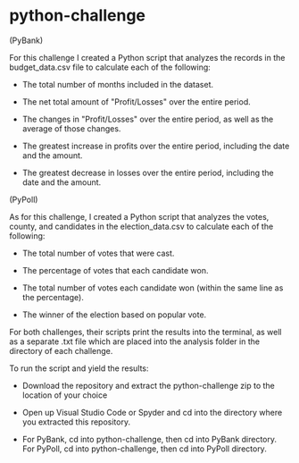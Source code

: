 # python-challenge

(PyBank)

For this challenge I created a Python script that analyzes the records in the budget_data.csv file to calculate each of the following:


  - The total number of months included in the dataset.


  - The net total amount of "Profit/Losses" over the entire period.


  - The changes in "Profit/Losses" over the entire period, as well as the average of those changes.


  - The greatest increase in profits over the entire period, including the date and the amount.


   - The greatest decrease in losses over the entire period, including the date and the amount.

(PyPoll)

As for this challenge, I created a Python script that analyzes the votes, county, and candidates in the election_data.csv to calculate each of the following:


  - The total number of votes that were cast.


  - The percentage of votes that each candidate won.


  - The total number of votes each candidate won (within the same line as the percentage).


  - The winner of the election based on popular vote.
  
For both challenges, their scripts print the results into the terminal, as well as a separate .txt file which are placed into the analysis folder in the directory of each challenge.

To run the script and yield the results:
 
 
  - Download the repository and extract the python-challenge zip to the location of your choice
  
  
  - Open up Visual Studio Code or Spyder and cd into the directory where you extracted this repository.
  
  
  - For PyBank, cd into python-challenge, then cd into PyBank directory. For PyPoll, cd into python-challenge, then cd into PyPoll directory.

